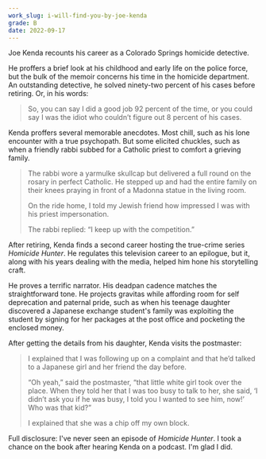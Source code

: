 ```yaml
---
work_slug: i-will-find-you-by-joe-kenda
grade: B
date: 2022-09-17
---
```


Joe Kenda recounts his career as a Colorado Springs homicide detective.

<!-- end -->

He proffers a brief look at his childhood and early life on the police force, but the bulk of the memoir concerns his time in the homicide department. An outstanding detective, he solved ninety-two percent of his cases before retiring. Or, in his words:

> So, you can say I did a good job 92 percent of the time, or you could say I was the idiot who couldn’t figure out 8 percent of his cases.

Kenda proffers several memorable anecdotes. Most chill, such as his lone encounter with a true psychopath. But some elicited chuckles, such as when a friendly rabbi subbed for a Catholic priest to comfort a grieving family.

> The rabbi wore a yarmulke skullcap but delivered a full round on the rosary in perfect Catholic. He stepped up and had the entire family on their knees praying in front of a Madonna statue in the living room.
>
> On the ride home, I told my Jewish friend how impressed I was with his priest impersonation.
>
> The rabbi replied: “I keep up with the competition.”

After retiring, Kenda finds a second career hosting the true-crime series _Homicide Hunter_. He regulates this television career to an epilogue, but it, along with his years dealing with the media, helped him hone his storytelling craft.

He proves a terrific narrator. His deadpan cadence matches the straightforward tone. He projects gravitas while affording room for self deprecation and paternal pride, such as when his teenage daughter discovered a Japanese exchange student's family was exploiting the student by signing for her packages at the post office and pocketing the enclosed money.

After getting the details from his daughter, Kenda visits the postmaster:

> I explained that I was following up on a complaint and that he’d talked to a Japanese girl and her friend the day before.
>
> “Oh yeah,” said the postmaster, “that little white girl took over the place. When they told her that I was too busy to talk to her, she said, ‘I didn’t ask you if he was busy, I told you I wanted to see him, now!’ Who was that kid?”
>
> I explained that she was a chip off my own block.

Full disclosure: I've never seen an episode of _Homicide Hunter_. I took a chance on the book after hearing Kenda on a podcast. I'm glad I did.

